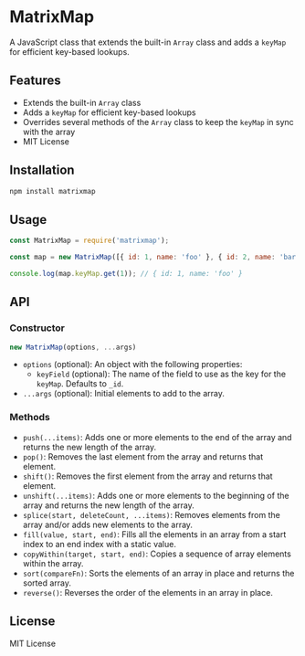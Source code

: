 # MatrixMap

A JavaScript class that extends the built-in `Array` class and adds a `keyMap` for efficient key-based lookups.

## Features

*   Extends the built-in `Array` class
*   Adds a `keyMap` for efficient key-based lookups
*   Overrides several methods of the `Array` class to keep the `keyMap` in sync with the array
*   MIT License

## Installation

```bash
npm install matrixmap
```

## Usage

```javascript
const MatrixMap = require('matrixmap');

const map = new MatrixMap([{ id: 1, name: 'foo' }, { id: 2, name: 'bar' }], { keyField: 'id' });

console.log(map.keyMap.get(1)); // { id: 1, name: 'foo' }
```

## API

### Constructor

```javascript
new MatrixMap(options, ...args)
```

*   `options` (optional): An object with the following properties:
    *   `keyField` (optional): The name of the field to use as the key for the `keyMap`. Defaults to `_id`.
*   `...args` (optional): Initial elements to add to the array.

### Methods

*   `push(...items)`: Adds one or more elements to the end of the array and returns the new length of the array.
*   `pop()`: Removes the last element from the array and returns that element.
*   `shift()`: Removes the first element from the array and returns that element.
*   `unshift(...items)`: Adds one or more elements to the beginning of the array and returns the new length of the array.
*   `splice(start, deleteCount, ...items)`: Removes elements from the array and/or adds new elements to the array.
*   `fill(value, start, end)`: Fills all the elements in an array from a start index to an end index with a static value.
*   `copyWithin(target, start, end)`: Copies a sequence of array elements within the array.
*   `sort(compareFn)`: Sorts the elements of an array in place and returns the sorted array.
*   `reverse()`: Reverses the order of the elements in an array in place.

## License

MIT License
